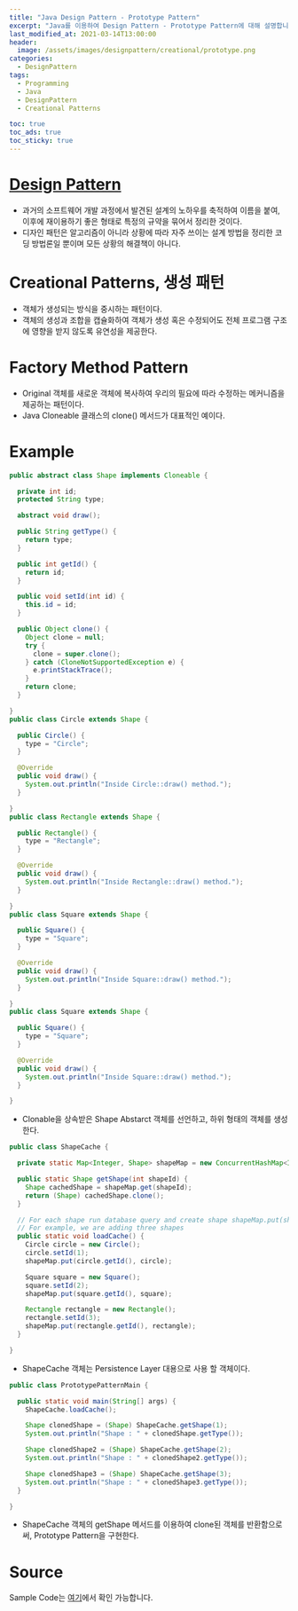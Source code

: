 ```yaml
---
title: "Java Design Pattern - Prototype Pattern"
excerpt: "Java를 이용하여 Design Pattern - Prototype Pattern에 대해 설명합니다."
last_modified_at: 2021-03-14T13:00:00
header:
  image: /assets/images/designpattern/creational/prototype.png
categories:
  - DesignPattern
tags:
  - Programming
  - Java
  - DesignPattern
  - Creational Patterns

toc: true
toc_ads: true
toc_sticky: true
---
```

# [Design Pattern](../designpattern)
- 과거의 소프트웨어 개발 과정에서 발견된 설계의 노하우를 축적하여 이름을 붙여, 이후에 재이용하기 좋은 형태로 특정의 규약을 묶어서 정리한 것이다.
- 디자인 패턴은 알고리즘이 아니라 상황에 따라 자주 쓰이는 설계 방법을 정리한 코딩 방법론일 뿐이며 모든 상황의 해결책이 아니다.

# Creational Patterns, 생성 패턴
- 객체가 생성되는 방식을 중시하는 패턴이다.
- 객체의 생성과 조합을 캡슐화하여 객체가 생성 혹은 수정되어도 전체 프로그램 구조에 영향을 받지 않도록 유연성을 제공한다.

# Factory Method Pattern
- Original 객체를 새로운 객체에 복사하여 우리의 필요에 따라 수정하는 메커니즘을 제공하는 패턴이다.
- Java Cloneable 클래스의 clone() 메서드가 대표적인 예이다.

# Example
```java
public abstract class Shape implements Cloneable {

  private int id;
  protected String type;

  abstract void draw();

  public String getType() {
    return type;
  }

  public int getId() {
    return id;
  }

  public void setId(int id) {
    this.id = id;
  }

  public Object clone() {
    Object clone = null;
    try {
      clone = super.clone();
    } catch (CloneNotSupportedException e) {
      e.printStackTrace();
    }
    return clone;
  }

}
public class Circle extends Shape {

  public Circle() {
    type = "Circle";
  }

  @Override
  public void draw() {
    System.out.println("Inside Circle::draw() method.");
  }

}
public class Rectangle extends Shape {

  public Rectangle() {
    type = "Rectangle";
  }

  @Override
  public void draw() {
    System.out.println("Inside Rectangle::draw() method.");
  }

}
public class Square extends Shape {

  public Square() {
    type = "Square";
  }

  @Override
  public void draw() {
    System.out.println("Inside Square::draw() method.");
  }

}
public class Square extends Shape {

  public Square() {
    type = "Square";
  }

  @Override
  public void draw() {
    System.out.println("Inside Square::draw() method.");
  }

}
```

- Clonable을 상속받은 Shape Abstarct 객체를 선언하고, 하위 형태의 객체를 생성한다.

```java
public class ShapeCache {

  private static Map<Integer, Shape> shapeMap = new ConcurrentHashMap<Integer, Shape>();

  public static Shape getShape(int shapeId) {
    Shape cachedShape = shapeMap.get(shapeId);
    return (Shape) cachedShape.clone();
  }

  // For each shape run database query and create shape shapeMap.put(shapeKey, shape);
  // For example, we are adding three shapes
  public static void loadCache() {
    Circle circle = new Circle();
    circle.setId(1);
    shapeMap.put(circle.getId(), circle);

    Square square = new Square();
    square.setId(2);
    shapeMap.put(square.getId(), square);

    Rectangle rectangle = new Rectangle();
    rectangle.setId(3);
    shapeMap.put(rectangle.getId(), rectangle);
  }

}
```

- ShapeCache 객체는 Persistence Layer 대용으로 사용 할 객체이다.

```java
public class PrototypePatternMain {

  public static void main(String[] args) {
    ShapeCache.loadCache();

    Shape clonedShape = (Shape) ShapeCache.getShape(1);
    System.out.println("Shape : " + clonedShape.getType());

    Shape clonedShape2 = (Shape) ShapeCache.getShape(2);
    System.out.println("Shape : " + clonedShape2.getType());

    Shape clonedShape3 = (Shape) ShapeCache.getShape(3);
    System.out.println("Shape : " + clonedShape3.getType());
  }

}
```

- ShapeCache 객체의 getShape 메서드를 이용하여 clone된 객체를 반환함으로써, Prototype Pattern을 구현한다.

# Source
Sample Code는 [여기](https://github.com/GracefulSoul/designpattern/tree/master/src/main/java/gracefulsoul/creational/prototype)에서 확인 가능합니다.